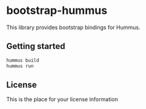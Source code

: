 # bootstrap-hummus

This library provides bootstrap bindings for Hummus.

## Getting started

```bash
hummus build
hummus run
```

## License

This is the place for your license information
